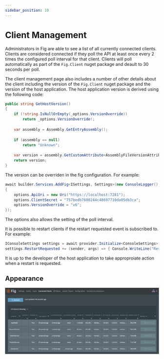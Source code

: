 ```yaml
---
sidebar_position: 10
---
```


# Client Management

Administrators in Fig are able to see a list of all currently connected clients. Clients are considered connected if they poll the API at least once every 2 times the configured poll interval for that client. Clients will poll automatically as part of the `Fig.Client` nuget package and deault to 30 seconds per poll.

The client management page also includes a number of other details about the client including the version of the `Fig.Client` nuget package and the version of the host application. The host application version is derived using the following code:

```c#
public string GetHostVersion()
{
    if (!string.IsNullOrEmpty(_options.VersionOverride))
        return _options.VersionOverride!;

    var assembly = Assembly.GetEntryAssembly();

    if (assembly == null)
        return "Unknown";

    var version = assembly.GetCustomAttribute<AssemblyFileVersionAttribute>().Version;
    return version;
}
```

The version can be overriden in the fig configuration. For example:

```c#
await builder.Services.AddFig<ISettings, Settings>(new ConsoleLogger(), options =>
{
    options.ApiUri = new Uri("https://localhost:7281");
    options.ClientSecret = "757bedb7608244c48697710da05db3ca";
    options.VersionOverride = "v6";
});
```

The options also allows the setting of the poll interval.

It is possible to restart clients if the restart requested event is subscribed to. For example:

```c#
IConsoleSettings settings = await provider.Initialize<ConsoleSettings>();
settings.RestartRequested += (sender, args) => { Console.WriteLine("Restart requested!"); };
```

It is up to the developer of the host application to take approproiate action when a restart is requested.

## Appearance

![image-20220802230151478](../../static/img/connected-clients.png)